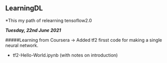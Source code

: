 ## LearningDL

*This my path of relearning tensoflow2.0

***Tuesday, 22nd June 2021***

#####Learning from Coursera
-> Added tf2 firsst code for making a single neural network.
  - tf2-Hello-World.ipynb (with notes on introduction)

